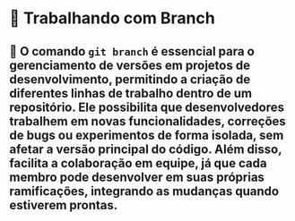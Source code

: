 # 🚀 Trabalhando com Branch

## 🔧 O comando `git branch` é essencial para o gerenciamento de versões em projetos de desenvolvimento, permitindo a criação de diferentes linhas de trabalho dentro de um repositório. Ele possibilita que desenvolvedores trabalhem em novas funcionalidades, correções de bugs ou experimentos de forma isolada, sem afetar a versão principal do código. Além disso, facilita a colaboração em equipe, já que cada membro pode desenvolver em suas próprias ramificações, integrando as mudanças quando estiverem prontas.
